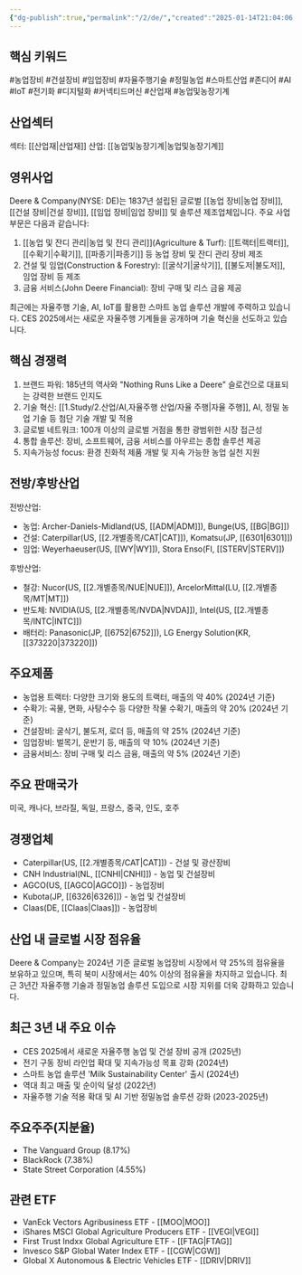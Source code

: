 ```yaml
---
{"dg-publish":true,"permalink":"/2/de/","created":"2025-01-14T21:04:06.316+09:00","updated":"2025-08-12T16:32:58.894+09:00"}
---
```


## 핵심 키워드

#농업장비 #건설장비 #임업장비 #자율주행기술 #정밀농업 #스마트산업 #존디어 #AI #IoT  #전기화 #디지털화 #커넥티드머신 #산업재 #농업및농장기계

## 산업섹터

섹터: [[산업재\|산업재]]
산업: [[농업및농장기계\|농업및농장기계]]

## 영위사업

Deere & Company(NYSE: DE)는 1837년 설립된 글로벌 [[농업 장비\|농업 장비]], [[건설 장비\|건설 장비]], [[임업 장비\|임업 장비]] 및 솔루션 제조업체입니다. 주요 사업 부문은 다음과 같습니다:

1. [[농업 및 잔디 관리\|농업 및 잔디 관리]](Agriculture & Turf): [[트랙터\|트랙터]], [[수확기\|수확기]], [[파종기\|파종기]] 등 농업 장비 및 잔디 관리 장비 제조
2. 건설 및 임업(Construction & Forestry): [[굴삭기\|굴삭기]], [[불도저\|불도저]], 임업 장비 등 제조
3. 금융 서비스(John Deere Financial): 장비 구매 및 리스 금융 제공

최근에는 자율주행 기술, AI, IoT를 활용한 스마트 농업 솔루션 개발에 주력하고 있습니다. CES 2025에서는 새로운 자율주행 기계들을 공개하며 기술 혁신을 선도하고 있습니다.

## 핵심 경쟁력

1. 브랜드 파워: 185년의 역사와 "Nothing Runs Like a Deere" 슬로건으로 대표되는 강력한 브랜드 인지도
2. 기술 혁신: [[1.Study/2.산업/AI,자율주행 산업/자율 주행\|자율 주행]], AI, 정밀 농업 기술 등 첨단 기술 개발 및 적용
3. 글로벌 네트워크: 100개 이상의 글로벌 거점을 통한 광범위한 시장 접근성
4. 통합 솔루션: 장비, 소프트웨어, 금융 서비스를 아우르는 종합 솔루션 제공
5. 지속가능성 focus: 환경 친화적 제품 개발 및 지속 가능한 농업 실천 지원

## 전방/후방산업

전방산업:

- 농업: Archer-Daniels-Midland(US, [[ADM\|ADM]]), Bunge(US, [[BG\|BG]])
- 건설: Caterpillar(US, [[2.개별종목/CAT\|CAT]]), Komatsu(JP, [[6301\|6301]])
- 임업: Weyerhaeuser(US, [[WY\|WY]]), Stora Enso(FI, [[STERV\|STERV]])

후방산업:

- 철강: Nucor(US, [[2.개별종목/NUE\|NUE]]), ArcelorMittal(LU, [[2.개별종목/MT\|MT]])
- 반도체: NVIDIA(US, [[2.개별종목/NVDA\|NVDA]]), Intel(US, [[2.개별종목/INTC\|INTC]])
- 배터리: Panasonic(JP, [[6752\|6752]]), LG Energy Solution(KR, [[373220\|373220]])

## 주요제품

- 농업용 트랙터: 다양한 크기와 용도의 트랙터, 매출의 약 40% (2024년 기준)
- 수확기: 곡물, 면화, 사탕수수 등 다양한 작물 수확기, 매출의 약 20% (2024년 기준)
- 건설장비: 굴삭기, 불도저, 로더 등, 매출의 약 25% (2024년 기준)
- 임업장비: 벌목기, 운반기 등, 매출의 약 10% (2024년 기준)
- 금융서비스: 장비 구매 및 리스 금융, 매출의 약 5% (2024년 기준)

## 주요 판매국가

미국, 캐나다, 브라질, 독일, 프랑스, 중국, 인도, 호주

## 경쟁업체

- Caterpillar(US, [[2.개별종목/CAT\|CAT]]) - 건설 및 광산장비
- CNH Industrial(NL, [[CNHI\|CNHI]]) - 농업 및 건설장비
- AGCO(US, [[AGCO\|AGCO]]) - 농업장비
- Kubota(JP, [[6326\|6326]]) - 농업 및 건설장비
- Claas(DE, [[Claas\|Claas]]) - 농업장비

## 산업 내 글로벌 시장 점유율

Deere & Company는 2024년 기준 글로벌 농업장비 시장에서 약 25%의 점유율을 보유하고 있으며, 특히 북미 시장에서는 40% 이상의 점유율을 차지하고 있습니다. 최근 3년간 자율주행 기술과 정밀농업 솔루션 도입으로 시장 지위를 더욱 강화하고 있습니다.

## 최근 3년 내 주요 이슈

- CES 2025에서 새로운 자율주행 농업 및 건설 장비 공개 (2025년)
- 전기 구동 장비 라인업 확대 및 지속가능성 목표 강화 (2024년)
- 스마트 농업 솔루션 'Milk Sustainability Center' 출시 (2024년)
- 역대 최고 매출 및 순이익 달성 (2022년)
- 자율주행 기술 적용 확대 및 AI 기반 정밀농업 솔루션 강화 (2023-2025년)

## 주요주주(지분율)

- The Vanguard Group (8.17%)
- BlackRock (7.38%)
- State Street Corporation (4.55%)

## 관련 ETF

- VanEck Vectors Agribusiness ETF - [[MOO\|MOO]]
- iShares MSCI Global Agriculture Producers ETF - [[VEGI\|VEGI]]
- First Trust Indxx Global Agriculture ETF - [[FTAG\|FTAG]]
- Invesco S&P Global Water Index ETF - [[CGW\|CGW]]
- Global X Autonomous & Electric Vehicles ETF - [[DRIV\|DRIV]]